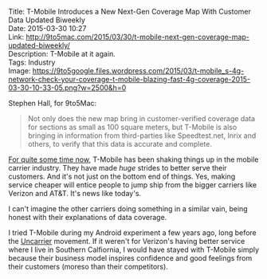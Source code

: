 Title: T-Mobile Introduces a New Next-Gen Coverage Map With Customer Data Updated Biweekly  
Date: 2015-03-30 10:27  
Link: http://9to5mac.com/2015/03/30/t-mobile-next-gen-coverage-map-updated-biweekly/  
Description: T-Mobile at it again.  
Tags: Industry  
Image: https://9to5google.files.wordpress.com/2015/03/t-mobile_s-4g-network-check-your-coverage-t-mobile-blazing-fast-4g-coverage-2015-03-30-10-33-05.png?w=2500&h=0  

Stephen Hall, for 9to5Mac:

> Not only does the new map bring in customer-verified coverage data for sections as small as 100 square meters, but T-Mobile is also bringing in information from third-parties like Speedtest.net, Inrix and others, to verify that this data is accurate and complete.

[For quite some time now][cnet], T-Mobile has been shaking things up in the mobile carrier industry. They have made *huge* strides to better serve their customers. And it's not just on the bottom end of things. Yes, making service cheaper will entice people to jump ship from the bigger carriers like Verizon and AT&T. It's news like today's. 

I can't imagine the other carriers doing something in a similar vain, being honest with their explanations of data coverage.  

I tried T-Mobile during my Android experiment a few years ago, long before the [Uncarrier][t-mobile] movement. If it weren't for Verizon's having better service where I live in Southern Calfiornia, I would have stayed with T-Mobile simply because their business model inspires confidence and good feelings from their customers (moreso than their competitors). 

[cnet]: http://www.cnet.com/news/good-news-for-consumers-t-mobiles-uncarrier-is-moving-the-needle/ "Cnet reporting on T-Mobile's 'Uncarrier' movement"
[t-mobile]: http://explore.t-mobile.com/uncarrier-revolution-year-in-review "T-Mobile page on 'Uncarrier'"